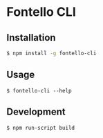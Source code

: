 # Fontello CLI

## Installation
```sh
$ npm install -g fontello-cli
```

## Usage
```
$ fontello-cli --help
```

## Development
```
$ npm run-script build
```
